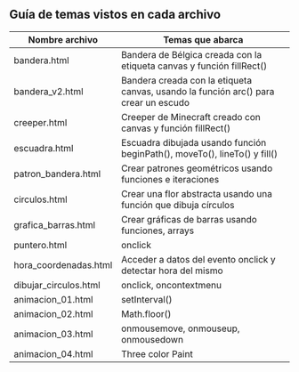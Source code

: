 ## Guía de temas vistos en cada archivo

| Nombre archivo        | Temas que abarca                                                                    |
| --------------------- | ----------------------------------------------------------------------------------- |
| bandera.html          | Bandera de Bélgica creada con la etiqueta canvas y función fillRect()               |
| bandera_v2.html       | Bandera creada con la etiqueta canvas, usando la función arc() para crear un escudo |
| creeper.html          | Creeper de Minecraft creado con canvas y función fillRect()                         |
| escuadra.html         | Escuadra dibujada usando función beginPath(), moveTo(), lineTo() y fill()           |
| patron_bandera.html   | Crear patrones geométricos usando funciones e iteraciones                           |
| circulos.html         | Crear una flor abstracta usando una función que dibuja círculos                     |
| grafica_barras.html   | Crear gráficas de barras usando funciones, arrays                                   |
| puntero.html          | onclick                                                                             |
| hora_coordenadas.html | Acceder a datos del evento onclick y detectar hora del mismo                        |
| dibujar_circulos.html | onclick, oncontextmenu                                                              |
| animacion_01.html     | setInterval()                                                                       |
| animacion_02.html     | Math.floor()                                                                        |
| animacion_03.html     | onmousemove, onmouseup, onmousedown                                                 |
| animacion_04.html     | Three color Paint                                                                   |
